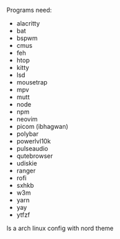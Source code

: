 Programs need:
  - alacritty
  - bat
  - bspwm
  - cmus
  - feh
  - htop
  - kitty
  - lsd
  - mousetrap
  - mpv
  - mutt
  - node
  - npm
  - neovim
  - picom (ibhagwan)
  - polybar
  - powerlvl10k
  - pulseaudio
  - qutebrowser
  - udiskie
  - ranger
  - rofi
  - sxhkb
  - w3m
  - yarn
  - yay
  - ytfzf

Is a arch linux config with nord theme
